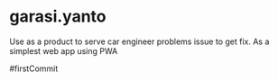 # garasi.yanto
Use as a product to serve car engineer problems issue to get fix. As a simplest web app using PWA

#firstCommit